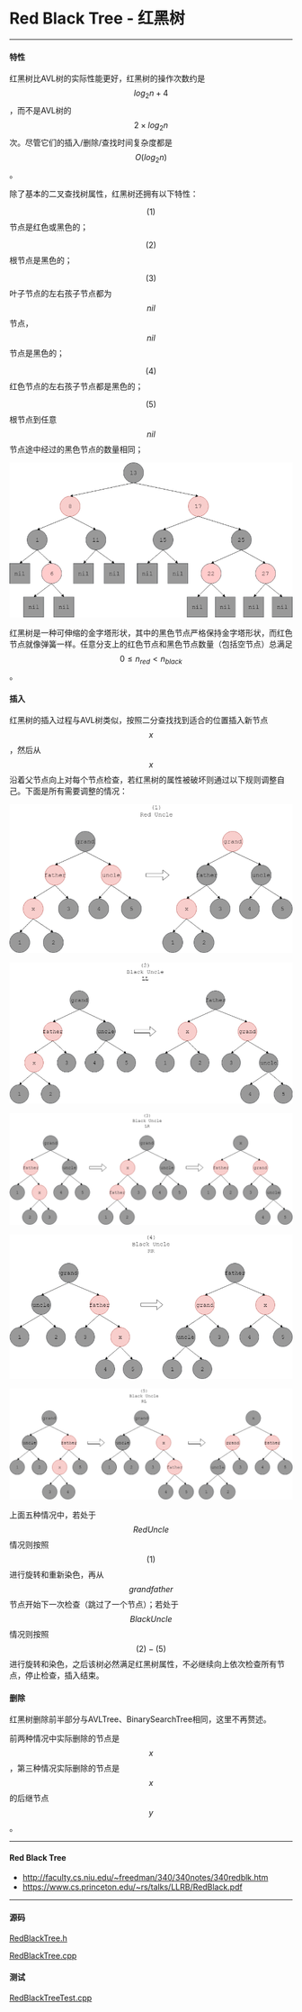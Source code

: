 <script type="text/javascript" src="https://cdnjs.cloudflare.com/ajax/libs/mathjax/2.7.1/MathJax.js?config=TeX-AMS-MML_HTMLorMML"></script>

# Red Black Tree - 红黑树

--------

#### 特性

红黑树比AVL树的实际性能更好，红黑树的操作次数约是$$ log_2 n + 4 $$，而不是AVL树的$$ 2 \times log_2 n $$次。尽管它们的插入/删除/查找时间复杂度都是$$ O(log_2 n) $$。

除了基本的二叉查找树属性，红黑树还拥有以下特性：

$$ (1) $$ 节点是红色或黑色的；

$$ (2) $$ 根节点是黑色的；

$$ (3) $$ 叶子节点的左右孩子节点都为$$ nil $$节点，$$ nil $$节点是黑色的；

$$ (4) $$ 红色节点的左右孩子节点都是黑色的；

$$ (5) $$ 根节点到任意$$ nil $$节点途中经过的黑色节点的数量相同；

![RedBlackTree1.png](../res/RedBlackTree1.png)

红黑树是一种可伸缩的金字塔形状，其中的黑色节点严格保持金字塔形状，而红色节点就像弹簧一样。任意分支上的红色节点和黑色节点数量（包括空节点）总满足$$ 0 \leq n_{red} \lt n_{black} $$。

#### 插入

红黑树的插入过程与AVL树类似，按照二分查找找到适合的位置插入新节点$$ x $$，然后从$$ x $$沿着父节点向上对每个节点检查，若红黑树的属性被破坏则通过以下规则调整自己。下面是所有需要调整的情况：

![RedBlackTree2.png](../res/RedBlackTree2.png)

![RedBlackTree3.png](../res/RedBlackTree3.png)

![RedBlackTree4.png](../res/RedBlackTree4.png)

![RedBlackTree5.png](../res/RedBlackTree5.png)

![RedBlackTree6.png](../res/RedBlackTree6.png)

上面五种情况中，若处于$$ Red Uncle $$情况则按照$$ (1) $$进行旋转和重新染色，再从$$ grandfather $$节点开始下一次检查（跳过了一个节点）；若处于$$ Black Uncle $$情况则按照$$ (2) - (5) $$进行旋转和染色，之后该树必然满足红黑树属性，不必继续向上依次检查所有节点，停止检查，插入结束。

#### 删除

红黑树删除前半部分与AVLTree、BinarySearchTree相同，这里不再赘述。

前两种情况中实际删除的节点是$$ x $$，第三种情况实际删除的节点是$$ x $$的后继节点$$ y $$。

--------

#### Red Black Tree

* http://faculty.cs.niu.edu/~freedman/340/340notes/340redblk.htm
* https://www.cs.princeton.edu/~rs/talks/LLRB/RedBlack.pdf

--------

#### 源码

[RedBlackTree.h](https://github.com/linrongbin16/Way-to-Algorithm/blob/master/src/DataStructure/RedBlackTree.h)

[RedBlackTree.cpp](https://github.com/linrongbin16/Way-to-Algorithm/blob/master/src/DataStructure/RedBlackTree.cpp)

#### 测试

[RedBlackTreeTest.cpp](https://github.com/linrongbin16/Way-to-Algorithm/blob/master/src/DataStructure/RedBlackTreeTest.cpp)
